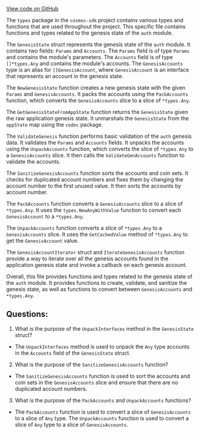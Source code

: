[View code on GitHub](https://github.com/cosmos/cosmos-sdk/blob/main/x/auth/types/genesis.go)

The `types` package in the `cosmos-sdk` project contains various types and functions that are used throughout the project. This specific file contains functions and types related to the genesis state of the `auth` module. 

The `GenesisState` struct represents the genesis state of the `auth` module. It contains two fields: `Params` and `Accounts`. The `Params` field is of type `Params` and contains the module's parameters. The `Accounts` field is of type `[]*types.Any` and contains the module's accounts. The `GenesisAccounts` type is an alias for `[]GenesisAccount`, where `GenesisAccount` is an interface that represents an account in the genesis state. 

The `NewGenesisState` function creates a new genesis state with the given `Params` and `GenesisAccounts`. It packs the accounts using the `PackAccounts` function, which converts the `GenesisAccounts` slice to a slice of `*types.Any`. 

The `GetGenesisStateFromAppState` function returns the `GenesisState` given the raw application genesis state. It unmarshals the `GenesisState` from the `appState` map using the `codec` package. 

The `ValidateGenesis` function performs basic validation of the `auth` genesis data. It validates the `Params` and `Accounts` fields. It unpacks the accounts using the `UnpackAccounts` function, which converts the slice of `*types.Any` to a `GenesisAccounts` slice. It then calls the `ValidateGenAccounts` function to validate the accounts. 

The `SanitizeGenesisAccounts` function sorts the accounts and coin sets. It checks for duplicated account numbers and fixes them by changing the account number to the first unused value. It then sorts the accounts by account number. 

The `PackAccounts` function converts a `GenesisAccounts` slice to a slice of `*types.Any`. It uses the `types.NewAnyWithValue` function to convert each `GenesisAccount` to a `*types.Any`. 

The `UnpackAccounts` function converts a slice of `*types.Any` to a `GenesisAccounts` slice. It uses the `GetCachedValue` method of `*types.Any` to get the `GenesisAccount` value. 

The `GenesisAccountIterator` struct and `IterateGenesisAccounts` function provide a way to iterate over all the genesis accounts found in the application genesis state and invoke a callback on each genesis account. 

Overall, this file provides functions and types related to the genesis state of the `auth` module. It provides functions to create, validate, and sanitize the genesis state, as well as functions to convert between `GenesisAccounts` and `*types.Any`.
## Questions: 
 1. What is the purpose of the `UnpackInterfaces` method in the `GenesisState` struct?
- The `UnpackInterfaces` method is used to unpack the `Any` type accounts in the `Accounts` field of the `GenesisState` struct.

2. What is the purpose of the `SanitizeGenesisAccounts` function?
- The `SanitizeGenesisAccounts` function is used to sort the accounts and coin sets in the `GenesisAccounts` slice and ensure that there are no duplicated account numbers.

3. What is the purpose of the `PackAccounts` and `UnpackAccounts` functions?
- The `PackAccounts` function is used to convert a slice of `GenesisAccounts` to a slice of `Any` type. The `UnpackAccounts` function is used to convert a slice of `Any` type to a slice of `GenesisAccounts`.